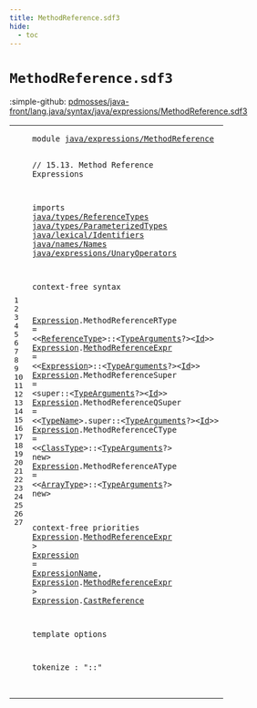 ```yaml
---
title: MethodReference.sdf3
hide:
  - toc
---
```


# `MethodReference.sdf3`

:simple-github: [pdmosses/java-front/lang.java/syntax/java/expressions/MethodReference.sdf3]

[pdmosses/java-front/lang.java/syntax/java/expressions/MethodReference.sdf3]: https://github.com/pdmosses/java-front/blob/master/lang.java/syntax/java/expressions/MethodReference.sdf3 "The source file on GitHub"

<div class="sdf3"><table class="highlighttable"><tbody><tr><td class="linenos"><div class="linenodiv"><pre><span></span>1
2
3
4
5
6
7
8
9
10
11
12
13
14
15
16
17
18
19
20
21
22
23
24
25
26
27
</pre></div></td>
<td class="code"><pre><code><span class="keyword">module</span> <a href="../Main.sdf3#java/expressions/MethodReference_279_311" id="java/expressions/MethodReference_7_39" title="Referenced at ../Main.sdf3 line 13">java/expressions/MethodReference</a>

<span class="layout">// 15.13. Method Reference Expressions</span>

<span class="keyword">imports</span>
  <a href="../../types/ReferenceTypes.sdf3#java/types/ReferenceTypes_7_32" id="java/types/ReferenceTypes_91_116" title="Defined at ../../types/ReferenceTypes.sdf3 line 1">java/types/ReferenceTypes</a>
  <a href="../../types/ParameterizedTypes.sdf3#java/types/ParameterizedTypes_7_36" id="java/types/ParameterizedTypes_119_148" title="Defined at ../../types/ParameterizedTypes.sdf3 line 1">java/types/ParameterizedTypes</a>
  <a href="../../lexical/Identifiers.sdf3#java/lexical/Identifiers_7_31" id="java/lexical/Identifiers_151_175" title="Defined at ../../lexical/Identifiers.sdf3 line 1">java/lexical/Identifiers</a>
  <a href="../../names/Names.sdf3#java/names/Names_7_23" id="java/names/Names_178_194" title="Defined at ../../names/Names.sdf3 line 1">java/names/Names</a>
  <a href="../UnaryOperators.sdf3#java/expressions/UnaryOperators_7_38" id="java/expressions/UnaryOperators_197_228" title="Defined at ../UnaryOperators.sdf3 line 1">java/expressions/UnaryOperators</a>

<span class="keyword">context-free syntax</span>
  
  <a href="#Expression_820_830" id="Expression_255_265" title="Referenced at line 23">Expression</a>.<span class="cons_Constructor"><span id="MethodReferenceRType_266_286" title="Not referenced locally, nor via imports">MethodReferenceRType</span></span>  = &lt;&lt;<a href="../../types/ReferenceTypes.sdf3#ReferenceType_218_231" id="ReferenceType_292_305" title="Defined at ../../types/ReferenceTypes.sdf3 line 13, 23, 24">ReferenceType</a>&gt;<span class="cons_String">::</span>&lt;<a href="../../types/ParameterizedTypes.sdf3#TypeArguments_157_170" id="TypeArguments_309_322" title="Defined at ../../types/ParameterizedTypes.sdf3 line 11, 17">TypeArguments</a>?&gt;&lt;<a href="../../lexical/Identifiers.sdf3#Id_141_143" id="Id_325_327" title="Defined at ../../lexical/Identifiers.sdf3 line 15, 23">Id</a>&gt;&gt;
  <a href="#Expression_820_830" id="Expression_332_342" title="Referenced at line 23">Expression</a>.<span class="cons_Constructor"><a href="#MethodReferenceExpr_797_816" id="MethodReferenceExpr_343_362" title="Referenced at line 23">MethodReferenceExpr</a></span>   = &lt;&lt;<a href="#Expression_255_265" id="Expression_369_379" title="Defined at line 14, 15, 16, 17, 18, 19, 22">Expression</a>&gt;<span class="cons_String">::</span>&lt;<a href="../../types/ParameterizedTypes.sdf3#TypeArguments_157_170" id="TypeArguments_383_396" title="Defined at ../../types/ParameterizedTypes.sdf3 line 11, 17">TypeArguments</a>?&gt;&lt;<a href="../../lexical/Identifiers.sdf3#Id_141_143" id="Id_399_401" title="Defined at ../../lexical/Identifiers.sdf3 line 15, 23">Id</a>&gt;&gt;
  <a href="#Expression_820_830" id="Expression_406_416" title="Referenced at line 23">Expression</a>.<span class="cons_Constructor"><span id="MethodReferenceSuper_417_437" title="Not referenced locally, nor via imports">MethodReferenceSuper</span></span>  = &lt;<span class="cons_String">super::</span>&lt;<a href="../../types/ParameterizedTypes.sdf3#TypeArguments_157_170" id="TypeArguments_450_463" title="Defined at ../../types/ParameterizedTypes.sdf3 line 11, 17">TypeArguments</a>?&gt;&lt;<a href="../../lexical/Identifiers.sdf3#Id_141_143" id="Id_466_468" title="Defined at ../../lexical/Identifiers.sdf3 line 15, 23">Id</a>&gt;&gt;
  <a href="#Expression_820_830" id="Expression_473_483" title="Referenced at line 23">Expression</a>.<span class="cons_Constructor"><span id="MethodReferenceQSuper_484_505" title="Not referenced locally, nor via imports">MethodReferenceQSuper</span></span> = &lt;&lt;<a href="../../names/Names.sdf3#TypeName_145_153" id="TypeName_510_518" title="Defined at ../../names/Names.sdf3 line 11, 21, 22">TypeName</a>&gt;<span class="cons_String">.super::</span>&lt;<a href="../../types/ParameterizedTypes.sdf3#TypeArguments_157_170" id="TypeArguments_528_541" title="Defined at ../../types/ParameterizedTypes.sdf3 line 11, 17">TypeArguments</a>?&gt;&lt;<a href="../../lexical/Identifiers.sdf3#Id_141_143" id="Id_544_546" title="Defined at ../../lexical/Identifiers.sdf3 line 15, 23">Id</a>&gt;&gt;
  <a href="#Expression_820_830" id="Expression_551_561" title="Referenced at line 23">Expression</a>.<span class="cons_Constructor"><span id="MethodReferenceCType_562_582" title="Not referenced locally, nor via imports">MethodReferenceCType</span></span> = &lt;&lt;<a href="../../types/ReferenceTypes.sdf3#ClassType_234_243" id="ClassType_587_596" title="Defined at ../../types/ReferenceTypes.sdf3 line 14, 26, 27">ClassType</a>&gt;<span class="cons_String">::</span>&lt;<a href="../../types/ParameterizedTypes.sdf3#TypeArguments_157_170" id="TypeArguments_600_613" title="Defined at ../../types/ParameterizedTypes.sdf3 line 11, 17">TypeArguments</a>?&gt; <span class="cons_String">new</span>&gt;
  <a href="#Expression_820_830" id="Expression_623_633" title="Referenced at line 23">Expression</a>.<span class="cons_Constructor"><span id="MethodReferenceAType_634_654" title="Not referenced locally, nor via imports">MethodReferenceAType</span></span> = &lt;&lt;<a href="../../types/ReferenceTypes.sdf3#ArrayType_261_270" id="ArrayType_659_668" title="Defined at ../../types/ReferenceTypes.sdf3 line 16, 37, 38">ArrayType</a>&gt;<span class="cons_String">::</span>&lt;<a href="../../types/ParameterizedTypes.sdf3#TypeArguments_157_170" id="TypeArguments_672_685" title="Defined at ../../types/ParameterizedTypes.sdf3 line 11, 17">TypeArguments</a>?&gt; <span class="cons_String">new</span>&gt;
  
<span class="keyword">context-free priorities</span>
  <a href="#Expression_255_265" id="Expression_722_732" title="Defined at line 14, 15, 16, 17, 18, 19, 22">Expression</a>.<span class="cons_Constructor"><a href="#MethodReferenceExpr_343_362" id="MethodReferenceExpr_733_752" title="Defined at line 15">MethodReferenceExpr</a></span> &gt; <a href="#Expression_820_830" id="Expression_755_765" title="Referenced at line 23">Expression</a> = <a href="../../names/Names.sdf3#ExpressionName_176_190" id="ExpressionName_768_782" title="Defined at ../../names/Names.sdf3 line 13, 25, 26">ExpressionName</a>,
  <a href="#Expression_255_265" id="Expression_786_796" title="Defined at line 14, 15, 16, 17, 18, 19, 22">Expression</a>.<span class="cons_Constructor"><a href="#MethodReferenceExpr_343_362" id="MethodReferenceExpr_797_816" title="Defined at line 15">MethodReferenceExpr</a></span> &gt;  <a href="#Expression_255_265" id="Expression_820_830" title="Defined at line 14, 15, 16, 17, 18, 19, 22">Expression</a>.<span class="cons_Constructor"><a href="../UnaryOperators.sdf3#CastReference_545_558" id="CastReference_831_844" title="Defined at ../UnaryOperators.sdf3 line 23">CastReference</a></span>
  
<span class="keyword">template options</span>
  
  <span class="keyword">tokenize</span> : "::"  
</code></pre></td></tr></tbody></table></div>